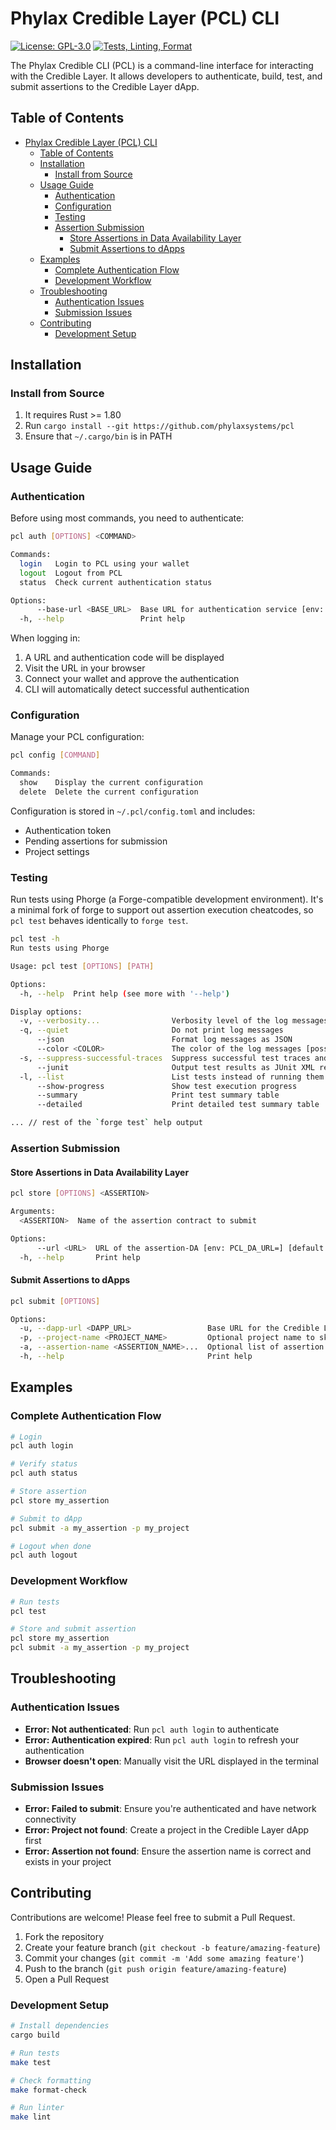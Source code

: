 # Phylax Credible Layer (PCL) CLI

[![License: GPL-3.0](https://img.shields.io/badge/License-GPL--3.0-blue.svg)](https://opensource.org/licenses/GPL-3.0)
[![Tests, Linting, Format](https://github.com/phylaxsystems/pcl/actions/workflows/rust-base.yml/badge.svg)](https://github.com/phylaxsystems/pcl/actions/workflows/rust-base.yml)

The Phylax Credible CLI (PCL) is a command-line interface for interacting with the Credible Layer. It allows developers to authenticate, build, test, and submit assertions to the Credible Layer dApp.

## Table of Contents

- [Phylax Credible Layer (PCL) CLI](#phylax-credible-layer-pcl-cli)
  - [Table of Contents](#table-of-contents)
  - [Installation](#installation)
    - [Install from Source](#install-from-source)
  - [Usage Guide](#usage-guide)
    - [Authentication](#authentication)
    - [Configuration](#configuration)
    - [Testing](#testing)
    - [Assertion Submission](#assertion-submission)
      - [Store Assertions in Data Availability Layer](#store-assertions-in-data-availability-layer)
      - [Submit Assertions to dApps](#submit-assertions-to-dapps)
  - [Examples](#examples)
    - [Complete Authentication Flow](#complete-authentication-flow)
    - [Development Workflow](#development-workflow)
  - [Troubleshooting](#troubleshooting)
    - [Authentication Issues](#authentication-issues)
    - [Submission Issues](#submission-issues)
  - [Contributing](#contributing)
    - [Development Setup](#development-setup)

## Installation

### Install from Source

1. It requires Rust >= 1.80
2. Run `cargo install --git https://github.com/phylaxsystems/pcl`
3. Ensure that `~/.cargo/bin` is in PATH

## Usage Guide

### Authentication

Before using most commands, you need to authenticate:

```bash
pcl auth [OPTIONS] <COMMAND>

Commands:
  login   Login to PCL using your wallet
  logout  Logout from PCL
  status  Check current authentication status

Options:
      --base-url <BASE_URL>  Base URL for authentication service [env: AUTH_BASE_URL=] [default: https://credible-layer-dapp.pages.dev]
  -h, --help                 Print help
```

When logging in:

1. A URL and authentication code will be displayed
2. Visit the URL in your browser
3. Connect your wallet and approve the authentication
4. CLI will automatically detect successful authentication

### Configuration

Manage your PCL configuration:

```bash
pcl config [COMMAND]

Commands:
  show    Display the current configuration
  delete  Delete the current configuration
```

Configuration is stored in `~/.pcl/config.toml` and includes:

- Authentication token
- Pending assertions for submission
- Project settings

### Testing

Run tests using Phorge (a Forge-compatible development environment). It's a minimal fork of forge to support out assertion execution cheatcodes, so `pcl test` behaves identically to `forge test`.

```bash
pcl test -h
Run tests using Phorge

Usage: pcl test [OPTIONS] [PATH]

Options:
  -h, --help  Print help (see more with '--help')

Display options:
  -v, --verbosity...                Verbosity level of the log messages.
  -q, --quiet                       Do not print log messages
      --json                        Format log messages as JSON
      --color <COLOR>               The color of the log messages [possible values: auto, always, never]
  -s, --suppress-successful-traces  Suppress successful test traces and show only traces for failures [env: FORGE_SUPPRESS_SUCCESSFUL_TRACES=]
      --junit                       Output test results as JUnit XML report
  -l, --list                        List tests instead of running them
      --show-progress               Show test execution progress
      --summary                     Print test summary table
      --detailed                    Print detailed test summary table

... // rest of the `forge test` help output
```

### Assertion Submission

#### Store Assertions in Data Availability Layer

```bash
pcl store [OPTIONS] <ASSERTION>

Arguments:
  <ASSERTION>  Name of the assertion contract to submit

Options:
      --url <URL>  URL of the assertion-DA [env: PCL_DA_URL=] [default: http://localhost:5001]
  -h, --help       Print help
```

#### Submit Assertions to dApps

```bash
pcl submit [OPTIONS]

Options:
  -u, --dapp-url <DAPP_URL>                 Base URL for the Credible Layer dApp API [default: http://localhost:3003/api/v1]
  -p, --project-name <PROJECT_NAME>         Optional project name to skip interactive selection
  -a, --assertion-name <ASSERTION_NAME>...  Optional list of assertion names to skip interactive selection
  -h, --help                                Print help
```

## Examples

### Complete Authentication Flow

```bash
# Login
pcl auth login

# Verify status
pcl auth status

# Store assertion
pcl store my_assertion

# Submit to dApp
pcl submit -a my_assertion -p my_project

# Logout when done
pcl auth logout
```

### Development Workflow

```bash
# Run tests
pcl test

# Store and submit assertion
pcl store my_assertion
pcl submit -a my_assertion -p my_project
```

## Troubleshooting

### Authentication Issues

- **Error: Not authenticated**: Run `pcl auth login` to authenticate
- **Error: Authentication expired**: Run `pcl auth login` to refresh your authentication
- **Browser doesn't open**: Manually visit the URL displayed in the terminal

### Submission Issues

- **Error: Failed to submit**: Ensure you're authenticated and have network connectivity
- **Error: Project not found**: Create a project in the Credible Layer dApp first
- **Error: Assertion not found**: Ensure the assertion name is correct and exists in your project

## Contributing

Contributions are welcome! Please feel free to submit a Pull Request.

1. Fork the repository
2. Create your feature branch (`git checkout -b feature/amazing-feature`)
3. Commit your changes (`git commit -m 'Add some amazing feature'`)
4. Push to the branch (`git push origin feature/amazing-feature`)
5. Open a Pull Request

### Development Setup

```bash
# Install dependencies
cargo build

# Run tests
make test

# Check formatting
make format-check

# Run linter
make lint
```
